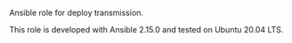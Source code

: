 Ansible role for deploy transmission.

This role is developed with Ansible 2.15.0 and tested on Ubuntu 20.04 LTS.


